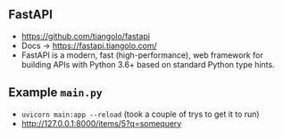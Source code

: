 ## FastAPI
* https://github.com/tiangolo/fastapi
* Docs -> https://fastapi.tiangolo.com/
* FastAPI is a modern, fast (high-performance), web framework for building APIs with Python 3.6+ based on standard Python type hints.

## Example `main.py`
* `uvicorn main:app --reload` (took a couple of trys to get it to run)
* http://127.0.0.1:8000/items/5?q=somequery
